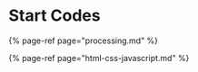 # Start Codes

{% page-ref page="processing.md" %}

{% page-ref page="html-css-javascript.md" %}



